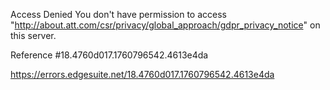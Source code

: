 Access Denied
You don't have permission to access "http://about.att.com/csr/privacy/global_approach/gdpr_privacy_notice" on this server.

Reference #18.4760d017.1760796542.4613e4da

https://errors.edgesuite.net/18.4760d017.1760796542.4613e4da